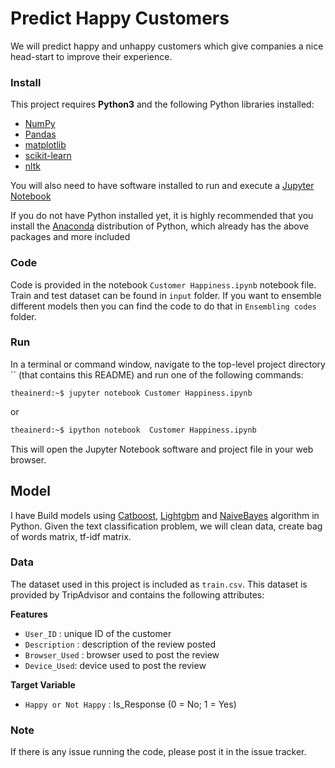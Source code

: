 # Predict Happy Customers

We will predict happy and unhappy customers which give companies a nice head-start to improve their experience.


### Install

This project requires **Python3** and the following Python libraries installed:

- [NumPy](http://www.numpy.org/)
- [Pandas](http://pandas.pydata.org)
- [matplotlib](http://matplotlib.org/)
- [scikit-learn](http://scikit-learn.org/stable/)
- [nltk](https://www.nltk.org/)

You will also need to have software installed to run and execute a [Jupyter Notebook](http://ipython.org/notebook.html)

If you do not have Python installed yet, it is highly recommended that you install the [Anaconda](http://continuum.io/downloads) distribution of Python, which already has the above packages and more included

### Code

Code is provided in the notebook `Customer Happiness.ipynb` notebook file. Train and test dataset can be found in `input` folder. If you want to ensemble different models then you can find the code to do that in `Ensembling codes` folder. 

### Run

In a terminal or command window, navigate to the top-level project directory `` (that contains this README) and run one of the following commands:

```console
theainerd:~$ jupyter notebook Customer Happiness.ipynb
```
or
```bash
theainerd:~$ ipython notebook  Customer Happiness.ipynb
```

This will open the Jupyter Notebook software and project file in your web browser.

## Model
I have Build models using [Catboost](https://github.com/Microsoft/LightGBM), [Lightgbm](https://github.com/catboost/catboost) and [NaiveBayes](https://en.wikipedia.org/wiki/Naive_Bayes_classifier) algorithm in Python. Given the text classification problem, we will clean data, create bag of words matrix, tf-idf matrix.

### Data

The dataset used in this project is included as `train.csv`. This dataset is provided by TripAdvisor and contains the following attributes:

**Features**
- `User_ID` :  unique ID of the customer
- `Description` : description of the review posted
- `Browser_Used` : browser used to post the review
- `Device_Used`: device used to post the review 


**Target Variable**
- `Happy or Not Happy` :  Is_Response (0 = No; 1 = Yes)

### Note
If there is any issue running the code, please post it in the issue tracker.
